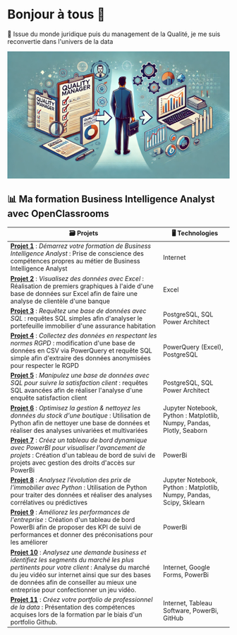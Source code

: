 


# Bonjour à tous 👋 

🔭 Issue du monde juridique puis du management de la Qualité, je me suis reconvertie dans l'univers de la data

<p align="center">
  <img src="https://github.com/MarineM-git/MarineM-git/blob/main/img/image_profil.webp" alt="Profil" width="600"/>
</p>

## 📊 Ma formation Business Intelligence Analyst avec OpenClassrooms

| 🗃️ Projets           | 🖥️ Technologies |
|-------------------|------------|
| [**Projet 1**](https://github.com/MarineM-git/Openclassrooms-BusinessIntelligenceAnalyst/tree/main/Projet1) : *Démarrez votre formation de Business Intelligence Analyst* : Prise de conscience des compétences propres au métier de Business Intelligence Analyst | Internet |
| [**Projet 2**](https://github.com/MarineM-git/Openclassrooms-BusinessIntelligenceAnalyst/tree/main/Projet2) : *Visualisez des données avec Excel* : Réalisation de premiers graphiques à l'aide d'une base de données sur Excel afin de faire une analyse de clientèle d'une banque | Excel |
| [**Projet 3**](https://github.com/MarineM-git/Openclassrooms-BusinessIntelligenceAnalyst/tree/main/Projet3) : *Requêtez une base de données avec SQL* : requêtes SQL simples afin d'analyser le portefeuille immobilier d'une assurance habitation | PostgreSQL, SQL Power Architect |
| [**Projet 4**](https://github.com/MarineM-git/Openclassrooms-BusinessIntelligenceAnalyst/tree/main/Projet4) : *Collectez des données en respectant les normes RGPD* : modification d'une base de données en CSV via PowerQuery et requête SQL simple afin d'extraire des données anonymisées pour respecter le RGPD | PowerQuery (Excel), PostgreSQL |
| [**Projet 5**](https://github.com/MarineM-git/Openclassrooms-BusinessIntelligenceAnalyst/tree/main/Projet5) : *Manipulez une base de données avec SQL pour suivre la satisfaction client* : requêtes SQL avancées afin de réaliser l'analyse d'une enquête satisfaction client | PostgreSQL, SQL Power Architect |
| [**Projet 6**](https://github.com/MarineM-git/Openclassrooms-BusinessIntelligenceAnalyst/tree/main/Projet6) : *Optimisez la gestion & nettoyez les données du stock d'une boutique* : Utilisation de Python afin de nettoyer une base de données et réaliser des analyses univariées et multivariées        | Jupyter Notebook, Python : Matplotlib, Numpy, Pandas, Plotly, Seaborn |
| [**Projet 7**](https://github.com/MarineM-git/Openclassrooms-BusinessIntelligenceAnalyst/tree/main/Projet7) : *Créez un tableau de bord dynamique avec PowerBI pour visualiser l'avancement de projets* : Création d'un tableau de bord de suivi de projets avec gestion des droits d'accès sur PowerBi| PowerBi |
| [**Projet 8**](https://github.com/MarineM-git/Openclassrooms-BusinessIntelligenceAnalyst/tree/main/Projet8) : *Analysez l’évolution des prix de l’immobilier avec Python* : Utilisation de Python pour traiter des données et réaliser des analyses corrélatives ou prédictives         | Jupyter Notebook, Python : Matplotlib, Numpy, Pandas, Scipy, Sklearn |
| [**Projet 9**](https://github.com/MarineM-git/Openclassrooms-BusinessIntelligenceAnalyst/tree/main/Projet9) : *Améliorez les performances de l'entreprise* : Création d'un tableau de bord PowerBi afin de proposer des KPI de suivi de performances et donner des préconisations pour les améliorer| PowerBi |
| [**Projet 10**](https://github.com/MarineM-git/Openclassrooms-BusinessIntelligenceAnalyst/tree/main/Projet10) : *Analysez une demande business et identifiez les segments du marché les plus pertinents pour votre client* : Analyse du marché du jeu vidéo sur internet ainsi que sur des bases de données afin de conseiller au mieux une entreprise pour confectionner un jeu vidéo.| Internet, Google Forms, PowerBi |
| [**Projet 11**](https://github.com/MarineM-git/Openclassrooms-BusinessIntelligenceAnalyst/tree/main/Projet11) : *Créez votre portfolio de professionnel de la data* : Présentation des compétences acquises lors de la formation par le biais d'un portfolio Github.| Internet, Tableau Software, PowerBi, GitHub |


